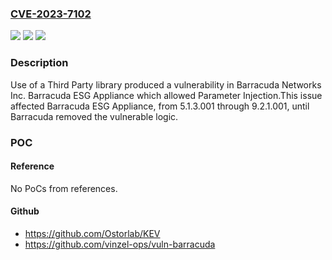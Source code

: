 ### [CVE-2023-7102](https://cve.mitre.org/cgi-bin/cvename.cgi?name=CVE-2023-7102)
![](https://img.shields.io/static/v1?label=Product&message=Barracuda%20ESG%20Appliance&color=blue)
![](https://img.shields.io/static/v1?label=Version&message=n%2Fa&color=blue)
![](https://img.shields.io/static/v1?label=Vulnerability&message=CWE-1104%3A%20Use%20of%20Unmaintained%20Third%20Party%20Components&color=brighgreen)

### Description

Use of a Third Party library produced a vulnerability in Barracuda Networks Inc. Barracuda ESG Appliance which allowed Parameter Injection.This issue affected Barracuda ESG Appliance, from 5.1.3.001 through 9.2.1.001, until Barracuda removed the vulnerable logic.

### POC

#### Reference
No PoCs from references.

#### Github
- https://github.com/Ostorlab/KEV
- https://github.com/vinzel-ops/vuln-barracuda

